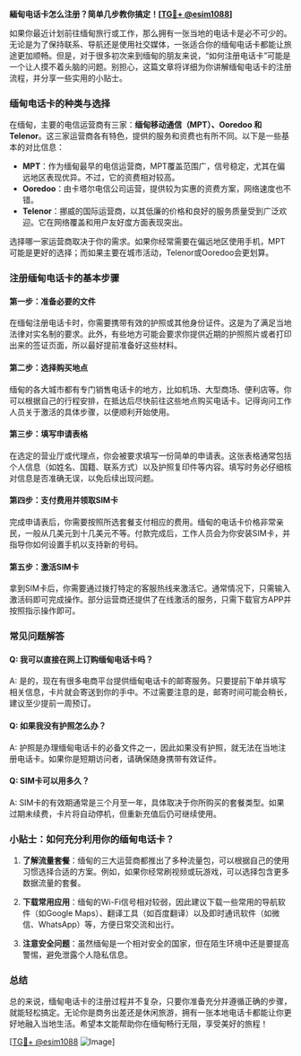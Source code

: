 **緬甸电话卡怎么注册？简单几步教你搞定！[[TG💪+ @esim1088](https://t.me/s/esim1088)]**

如果你最近计划前往缅甸旅行或工作，那么拥有一张当地的电话卡是必不可少的。无论是为了保持联系、导航还是使用社交媒体，一张适合你的缅甸电话卡都能让旅途更加顺畅。但是，对于很多初次来到缅甸的朋友来说，“如何注册电话卡”可能是一个让人摸不着头脑的问题。别担心，这篇文章将详细为你讲解缅甸电话卡的注册流程，并分享一些实用的小贴士。

### 缅甸电话卡的种类与选择

在缅甸，主要的电信运营商有三家：**缅甸移动通信（MPT）、Ooredoo 和 Telenor**。这三家运营商各有特色，提供的服务和资费也有所不同。以下是一些基本的对比信息：

- **MPT**：作为缅甸最早的电信运营商，MPT覆盖范围广，信号稳定，尤其在偏远地区表现优异。不过，它的资费相对较高。
- **Ooredoo**：由卡塔尔电信公司运营，提供较为实惠的资费方案，网络速度也不错。
- **Telenor**：挪威的国际运营商，以其低廉的价格和良好的服务质量受到广泛欢迎。它在网络覆盖和用户友好度方面表现突出。

选择哪一家运营商取决于你的需求。如果你经常需要在偏远地区使用手机，MPT可能是更好的选择；而如果主要在城市活动，Telenor或Ooredoo会更划算。

### 注册缅甸电话卡的基本步骤

#### 第一步：准备必要的文件
在缅甸注册电话卡时，你需要携带有效的护照或其他身份证件。这是为了满足当地法律对实名制的要求。此外，有些地方可能会要求你提供近期的护照照片或者打印出来的签证页面，所以最好提前准备好这些材料。

#### 第二步：选择购买地点
缅甸的各大城市都有专门销售电话卡的地方，比如机场、大型商场、便利店等。你可以根据自己的行程安排，在抵达后尽快前往这些地点购买电话卡。记得询问工作人员关于激活的具体步骤，以便顺利开始使用。

#### 第三步：填写申请表格
在选定的营业厅或代理点，你会被要求填写一份简单的申请表。这张表格通常包括个人信息（如姓名、国籍、联系方式）以及护照复印件等内容。填写时务必仔细核对信息是否准确无误，以免后续出现问题。

#### 第四步：支付费用并领取SIM卡
完成申请表后，你需要按照所选套餐支付相应的费用。缅甸的电话卡价格非常亲民，一般从几美元到十几美元不等。付款完成后，工作人员会为你安装SIM卡，并指导你如何设置手机以支持新的号码。

#### 第五步：激活SIM卡
拿到SIM卡后，你需要通过拨打特定的客服热线来激活它。通常情况下，只需输入激活码即可完成操作。部分运营商还提供了在线激活的服务，只需下载官方APP并按照指示操作即可。

### 常见问题解答

#### Q: 我可以直接在网上订购缅甸电话卡吗？
A: 是的，现在有很多电商平台提供缅甸电话卡的邮寄服务。只要提前下单并填写相关信息，卡片就会寄送到你的手中。不过需要注意的是，邮寄时间可能会稍长，建议至少提前一周预订。

#### Q: 如果我没有护照怎么办？
A: 护照是办理缅甸电话卡的必备文件之一，因此如果没有护照，就无法在当地注册电话卡。如果你是短期访问者，请确保随身携带有效证件。

#### Q: SIM卡可以用多久？
A: SIM卡的有效期通常是三个月至一年，具体取决于你所购买的套餐类型。如果过期未续费，卡片将自动停机，但重新充值后仍可继续使用。

### 小贴士：如何充分利用你的缅甸电话卡？

1. **了解流量套餐**：缅甸的三大运营商都推出了多种流量包，可以根据自己的使用习惯选择合适的方案。例如，如果你经常刷视频或玩游戏，可以选择包含更多数据流量的套餐。
   
2. **下载常用应用**：缅甸的Wi-Fi信号相对较弱，因此建议下载一些常用的导航软件（如Google Maps）、翻译工具（如百度翻译）以及即时通讯软件（如微信、WhatsApp）等，方便日常交流和出行。

3. **注意安全问题**：虽然缅甸是一个相对安全的国家，但在陌生环境中还是要提高警惕，避免泄露个人隐私信息。

### 总结

总的来说，缅甸电话卡的注册过程并不复杂，只要你准备充分并遵循正确的步骤，就能轻松搞定。无论你是商务出差还是休闲旅游，拥有一张本地电话卡都能让你更好地融入当地生活。希望本文能帮助你在缅甸畅行无阻，享受美好的旅程！

[[TG💪+ @esim1088](https://t.me/s/esim1088) ![Image](https://i.postimg.cc/4NQfJmqS/Snipaste-2025-05-13-00-14-12.png)]